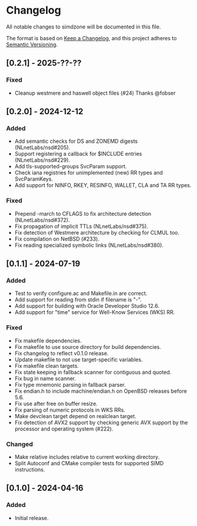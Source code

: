 # Changelog

All notable changes to simdzone will be documented in this file.

The format is based on [Keep a Changelog](https://keepachangelog.com/en/1.1.0),
and this project adheres to [Semantic Versioning](https://semver.org/spec/v2.0.0.html).

## [0.2.1] - 2025-??-??

### Fixed

- Cleanup westmere and haswell object files (#24) Thanks @fobser

## [0.2.0] - 2024-12-12

### Added

- Add semantic checks for DS and ZONEMD digests (NLnetLabs/nsd#205).
- Support registering a callback for $INCLUDE entries (NLnetLabs/nsd#229).
- Add tls-supported-groups SvcParam support.
- Check iana registries for unimplemented (new) RR types and SvcParamKeys.
- Add support for NINFO, RKEY, RESINFO, WALLET, CLA and TA RR types.

### Fixed

- Prepend -march to CFLAGS to fix architecture detection (NLnetLabs/nsd#372).
- Fix propagation of implicit TTLs (NLnetLabs/nsd#375).
- Fix detection of Westmere architecture by checking for CLMUL too.
- Fix compilation on NetBSD (#233).
- Fix reading specialized symbolic links (NLnetLabs/nsd#380).

## [0.1.1] - 2024-07-19

### Added

- Test to verify configure.ac and Makefile.in are correct.
- Add support for reading from stdin if filename is "-".
- Add support for building with Oracle Developer Studio 12.6.
- Add support for "time" service for Well-Know Services (WKS) RR.

### Fixed

- Fix makefile dependencies.
- Fix makefile to use source directory for build dependencies.
- Fix changelog to reflect v0.1.0 release.
- Update makefile to not use target-specific variables.
- Fix makefile clean targets.
- Fix state keeping in fallback scanner for contiguous and quoted.
- Fix bug in name scanner.
- Fix type mnemonic parsing in fallback parser.
- Fix endian.h to include machine/endian.h on OpenBSD releases before 5.6.
- Fix use after free on buffer resize.
- Fix parsing of numeric protocols in WKS RRs.
- Make devclean target depend on realclean target.
- Fix detection of AVX2 support by checking generic AVX support by the
  processor and operating system (#222).

### Changed

- Make relative includes relative to current working directory.
- Split Autoconf and CMake compiler tests for supported SIMD instructions.

## [0.1.0] - 2024-04-16

### Added

- Initial release.
